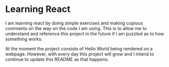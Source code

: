 # Learning React

I am learning react by doing simple exercises and making copious comments on the way on the code I am using.
This is to allow me to understand and reference this project in the future if I 
am puzzled as to how something works.

At the moment the project consists of Hello World being rendered on a webpage.
However, with every day this project will grow and I intend to continue to update
this README as that happens.